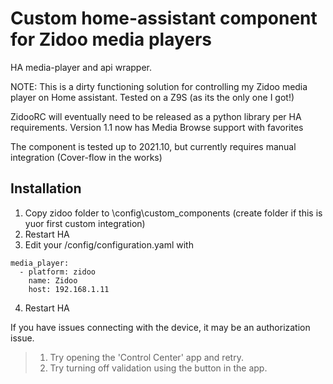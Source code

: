 # Custom home-assistant component for Zidoo media players
HA media-player and api wrapper.

NOTE: This is a dirty functioning solution for controlling my Zidoo media player on Home assistant.  Tested on a Z9S (as its the only one I got!)

ZidooRC will eventually need to be released as a python library per HA requirements.  Version 1.1 now has Media Browse support with favorites

The component is tested up to 2021.10, but currently requires manual integration (Cover-flow in the works)

## Installation
1. Copy zidoo folder to \config\custom_components (create folder if this is yuor first custom integration)
2. Restart HA
3. Edit your /config/configuration.yaml with

```
media_player:
  - platform: zidoo
    name: Zidoo
    host: 192.168.1.11
```

4. Restart HA

If you have issues connecting with the device, it may be an authorization issue.  
> 1. Try opening the 'Control Center' app and retry. 
> 2. Try turning off validation using the button in the app.   





